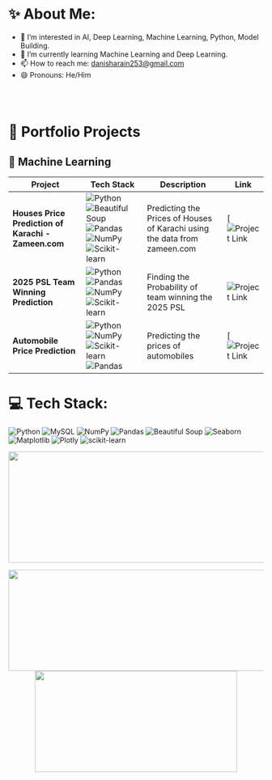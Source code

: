 <!-- <h1 align="center">Hello 👋 Myself Danish Karim<h1/> -->

   
  
# ✨ About Me: 
- 👀 I’m interested in AI, Deep Learning, Machine Learning, Python, Model Building.
- 🌱 I’m currently learning Machine Learning and Deep Learning.
- 📫 How to reach me: danisharain253@gmail.com
- 😄 Pronouns: He/Him  



<br></br>

# 🚀 Portfolio Projects

## 🤖 Machine Learning
| Project | Tech Stack | Description | Link |
|---------|------------|-------------|-----------|
| **Houses Price Prediction of Karachi - Zameen.com** | ![Python](https://img.shields.io/badge/Python-3776AB?logo=python&logoColor=white) ![Beautiful Soup](https://img.shields.io/badge/Beautiful%20Soup-%234EAA25.svg?style=for-the-badge&logoColor=white) ![Pandas](https://img.shields.io/badge/Pandas-150458?logo=pandas&logoColor=white) ![NumPy](https://img.shields.io/badge/NumPy-013243?logo=numpy&logoColor=white) ![Scikit-learn](https://img.shields.io/badge/scikit--learn-F7931E?logo=scikit-learn&logoColor=white) | Predicting the Prices of Houses of Karachi using the data from zameen.com | [![Project Link](https://github.com/danisharain12/Price-Prediction-of-Karachi-Houses/blob/main/Houses_Price_Prediction_of_Karachi.ipynb) |
| **2025 PSL Team Winning Prediction** | ![Python](https://img.shields.io/badge/Python-3776AB?logo=python&logoColor=white) ![Pandas](https://img.shields.io/badge/Pandas-150458?logo=pandas&logoColor=white) ![NumPy](https://img.shields.io/badge/NumPy-013243?logo=numpy&logoColor=white) ![Scikit-learn](https://img.shields.io/badge/scikit--learn-F7931E?logo=scikit-learn&logoColor=white) | Finding the Probability of team winning the 2025 PSL | ![Project Link](https://github.com/danisharain12/Machine-Learning-Projects/tree/main/PSL%202025%20Winner%20Prediction) |
| **Automobile Price Prediction** | ![Python](https://img.shields.io/badge/Python-3776AB?logo=python&logoColor=white) ![NumPy](https://img.shields.io/badge/NumPy-013243?logo=numpy&logoColor=white) ![Scikit-learn](https://img.shields.io/badge/scikit--learn-F7931E?logo=scikit-learn&logoColor=white) ![Pandas](https://img.shields.io/badge/Pandas-150458?logo=pandas&logoColor=white)  | Predicting the prices of automobiles | [![Project Link](https://github.com/danisharain12/Machine-Learning-Projects/tree/main/Automobile%20Price%20Prediction) |


# 💻 Tech Stack:

![Python](https://img.shields.io/badge/python-3670A0?style=for-the-badge&logo=python&logoColor=ffdd54)
![MySQL](https://img.shields.io/badge/mysql-%2300000f.svg?style=for-the-badge&logo=mysql&logoColor=white)
![NumPy](https://img.shields.io/badge/NumPy-%23013243.svg?style=for-the-badge&logo=numpy&logoColor=white)
![Pandas](https://img.shields.io/badge/Pandas-%23150458.svg?style=for-the-badge&logo=pandas&logoColor=white)
![Beautiful Soup](https://img.shields.io/badge/Beautiful%20Soup-%234EAA25.svg?style=for-the-badge&logoColor=white)
![Seaborn](https://img.shields.io/badge/Seaborn-%2343B02A.svg?style=for-the-badge&logoColor=white)
![Matplotlib](https://img.shields.io/badge/Matplotlib-%23F37626.svg?style=for-the-badge&logo=matplotlib&logoColor=white)
![Plotly](https://img.shields.io/badge/Plotly-%233F4F75.svg?style=for-the-badge&logo=plotly&logoColor=white)
![scikit-learn](https://img.shields.io/badge/scikit--learn-%23F7931E.svg?style=for-the-badge&logo=scikit-learn&logoColor=white)

<!--- ### 🔝 Top Contributed Repo ![](https://github-contributor-stats.vercel.app/api?username=danisharain12&limit=5&theme=dark&combine_all_yearly_contributions=true) <br></br> ---> <p align="center"> <img width="800" height="220" src="https://streak-stats.demolab.com?user=danisharain12&theme=highcontrast&hide_border=true&border_radius=5&card_width=800"> </p> 
<p align="center"> <img width="600" height="200" src="https://github-readme-stats.vercel.app/api?username=danisharain12&show_icons=true&theme=vision-friendly-dark"> <img width="400" height="200" src="https://github-readme-stats.vercel.app/api/top-langs/?username=danisharain12&size_weight=0.5&count_weight=0.3&layout=compact&theme=vision-friendly-dark"> </p>

